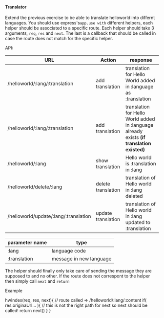 #### Translator

Extend the previous exercise to be able to translate helloworld into differnt languages. You should use express's```app.use with``` different helpers, each helper should be associated to a specific route. Each helper should take 3 arguments, ```req```, ```res``` and ```next```. The last is a callback that should be called in case the route does not match for the specific helper.

API:

URL                                   | Action             | response                                                                                   |
----------------------------------    | ---------          | ---------------------                                                                      |
/helloworld/:lang/:translation        | add translation    | translation for Hello World added in :language as :translation                             |
/helloworld/:lang/:translation        | add translation    | translation for Hello World added in :language already exists __(if translation existed)__ |
/helloworld/:lang                     | show translation   | Hello world is :translation in :lang                                                       |
/helloworld/delete/:lang              | delete translation | translation of Hello world in :lang deleted                                                |
/helloworld/update/:lang/:translation | update translation | translation of Hello world in :lang updated to :translation                                |

parameter name | type                    |
-------------- | ----------------------- |
:lang          | language code           |
:translation   | message in new language |

The helper should finally only take care of sending the message they are supposed to and no other. If the route does not correspont to the helper then simply call ```next``` and ```return```

Example

hwIndex(req, res, next){ // route called => /helloworld/:lang/:content
    if( res.originaUrl... ){ // this is not the right path for next so next should be called!
     return next()
    }
}


